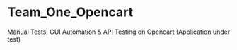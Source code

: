 # Team_One_Opencart
Manual Tests, GUI Automation &amp; API Testing on Opencart (Application under test)
